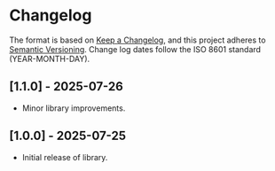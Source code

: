 # Changelog

The format is based on [Keep a Changelog](https://keepachangelog.com/en/1.0.0/),
and this project adheres to [Semantic Versioning](https://semver.org/spec/v2.0.0.html).
Change log dates follow the ISO 8601 standard (YEAR-MONTH-DAY).

## [1.1.0] - 2025-07-26
- Minor library improvements.

## [1.0.0] - 2025-07-25
- Initial release of library.
